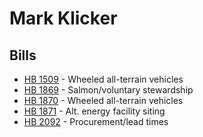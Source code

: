 # Mark Klicker
## Bills
* [HB 1509](bill/2021-22/hb/1509/) - Wheeled all-terrain vehicles
* [HB 1869](bill/2021-22/hb/1869/) - Salmon/voluntary stewardship
* [HB 1870](bill/2021-22/hb/1870/) - Wheeled all-terrain vehicles
* [HB 1871](bill/2021-22/hb/1871/) - Alt. energy facility siting
* [HB 2092](bill/2021-22/hb/2092/) - Procurement/lead times
